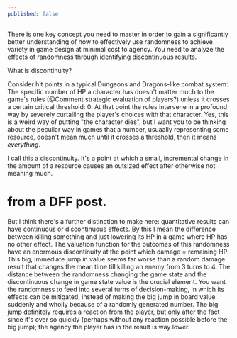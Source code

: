 ```yaml
---
published: false
---
```


There is one key concept you need to master in order to gain a significantly better understanding of how to effectively use randomness to achieve variety in game design at minimal cost to agency. You need to analyze the effects of randomness through identifying discontinuous results.

What is discontinuity?

Consider hit points in a typical Dungeons and Dragons-like combat system: The specific number of HP a character has doesn't matter much to the game's rules (@Comment strategic evaluation of players?) unless it crosses a certain critical threshold: 0. At that point the rules intervene in a profound way by severely curtailing the player's choices with that character. Yes, this is a weird way of putting "the character dies", but I want you to be thinking about the peculiar way in games that a number, usuaally representing some resource, doesn't mean much until it crosses a threshold, then it means *everything*.

I call this a discontinuity. It's a point at which a small, incremental change in the amount of a resource causes an outsized effect after otherwise not meaning much.


# from a DFF post.

But I think there's a further distinction to make here: quantitative results can have continuous or discontinuous effects. By this I mean the difference between killing something and just lowering its HP in a game where HP has no other effect. The valuation function for the outcomes of this randomness have an enormous discontinuity at the point which damage = remaining HP. This big, immediate jump in value seems far worse than a random damage result that changes the mean time till killing an enemy from 3 turns to 4. The distance between the randomness changing the game state and the discontinuous change in game state value is the crucial element. You want the randomness to feed into several turns of decision-making, in which its effects can be mitigated, instead of making the big jump in board value suddenly and wholly because of a randomly generated number. The big jump definitely requires a reaction from the player, but only after the fact since it's over so quickly (perhaps without any reaction possible before the big jump); the agency the player has in the result is way lower.
